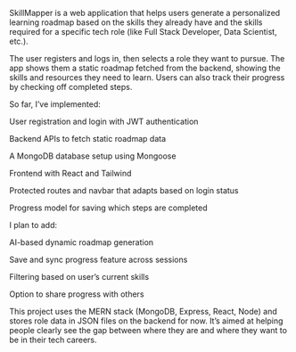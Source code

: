 SkillMapper is a web application that helps users generate a personalized learning roadmap based on the skills they already have and the skills required for a specific tech role (like Full Stack Developer, Data Scientist, etc.).

The user registers and logs in, then selects a role they want to pursue. The app shows them a static roadmap fetched from the backend, showing the skills and resources they need to learn. Users can also track their progress by checking off completed steps.

So far, I’ve implemented:

User registration and login with JWT authentication

Backend APIs to fetch static roadmap data

A MongoDB database setup using Mongoose

Frontend with React and Tailwind

Protected routes and navbar that adapts based on login status

Progress model for saving which steps are completed

I plan to add:

AI-based dynamic roadmap generation

Save and sync progress feature across sessions

Filtering based on user’s current skills

Option to share progress with others

This project uses the MERN stack (MongoDB, Express, React, Node) and stores role data in JSON files on the backend for now. It’s aimed at helping people clearly see the gap between where they are and where they want to be in their tech careers.